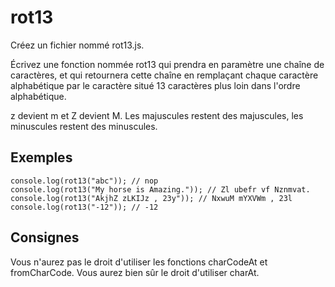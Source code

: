 # rot13

Créez un fichier nommé rot13.js.

Écrivez une fonction nommée rot13 qui prendra en paramètre une chaîne de caractères, et qui retournera cette chaîne en remplaçant chaque caractère alphabétique par le caractère situé 13 caractères plus loin dans l'ordre alphabétique.

z devient m et Z devient M. Les majuscules restent des majuscules, les minuscules restent des minuscules.

## Exemples

```
console.log(rot13("abc")); // nop
console.log(rot13("My horse is Amazing.")); // Zl ubefr vf Nznmvat.
console.log(rot13("AkjhZ zLKIJz , 23y")); // NxwuM mYXVWm , 23l
console.log(rot13("-12")); // -12
```

## Consignes

Vous n'aurez pas le droit d'utiliser les fonctions charCodeAt et fromCharCode. Vous aurez bien sûr le droit d'utiliser charAt.
